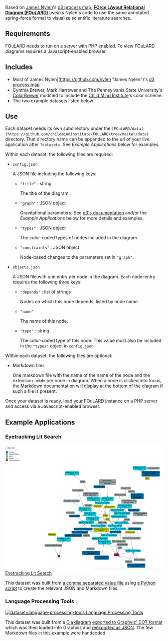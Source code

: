 Based on [James Nylen](https://github.com/nylen "James Nylen")'s [d3 process map](https://github.com/nylen/d3-process-map "d3_process_map"), **[FOrce LAyout Relational Diagram (FOuLARD)](https://github.com/childmindinstitute/FOuLARD)** tweaks Nylen's code to use the same annotated spring-force format to visualize scientific literature searches.

## Requirements
FOuLARD needs to run on a server with PHP enabled.
To view FOuLARD diagrams requires a Javascript-enabled browser.

## Includes
* Most of James Nylen](https://github.com/nylen "James Nylen")'s [d3 process map](https://github.com/nylen/d3-process-map "d3_process_map")
* Cynthia Brewer, Mark Harrower and The Pennsylvania State University's [ColorBrewer](http://colorbrewer2.org/?type=qualitative&scheme=Set3&n=12#type=qualitative&scheme=Set3&n=12) modified to include the [Child Mind Institute](https://childmind.org/)'s color scheme.
* The two example datasets listed below

## Use
Each dataset needs its own subdirectory under the `[FOuLARD/data](https://github.com/childmindinstitute/FOuLARD/tree/master/data)` directory. That directory name can be appended to the url of your live application after `?dataset=`. See *Example Applications* below for examples.

Within each dataset, the following files are required:
* `config.json`

  A JSON file including the following keys:
  * `"title"` : string
  
    The title of the diagram.
  * `"graph"` : JSON object
  
    Gravitational parameters. See [d3's documentation](https://github.com/d3/d3/blob/master/API.md#forces-d3-force) and/or the *Example Applications* below for more details and examples.
  * `"types"` : JSON object
  
    The color-coded types of nodes included in the diagram.
  * `"constraints"` : JSON object
  
    Node-based changes to the parameters set in `"graph"`.
* `objects.json`

  A JSON file with one entry per node in the diagram. Each node-entry requires the following three keys:
  * `"depends"` : list of strings
  
    Nodes on which this node depends, listed by node name.
  * `"name"`
  
    The name of this node.
    
  * `"type"` : string
  
    The color-coded type of this node. This value must also be included in the `"types"` object in `config.json`.
        
Within each dataset, the following files are optional:
* Markdown files

  One markdown file with the name of the name of the node and the extension `.mkdn` per node in diagram. When a node is clicked into focus, the Markdown documentation will display at the bottom of the diagram if such a file is present.
    
Once your dataset is ready, load your FOuLARD instance on a PHP server and access via a Javascript-enabled browser.

## Example Applications

### Eyetracking Lit Search
[![dataset=language-processing-tools](https://raw.githubusercontent.com/shnizzedy/FOuLARD/master/img/thumb-eyetracking-lit-search.png)
Eyetracking Lit Search](http://vasegurt.com/jon/cmi/nylen-d3-process-map/graph.php?dataset=eyetracking-lit-search "dataset=eyetracking-lit-search")

This dataset was built from [a comma separated value file](https://github.com/shnizzedy/nylen-d3-process-map/blob/master/data/eyetracking-lit-search/compilation.csv) using [a Python script](https://github.com/shnizzedy/nylen-d3-process-map/blob/master/data/eyetracking-lit-search/reformat_csv.py) to create the relevant JSON and Markdown files. 

### Language Processing Tools
[![dataset=language-processing-tools](https://raw.githubusercontent.com/shnizzedy/FOuLARD/master/img/thumb-language-processing-tools.png)
Language Processing Tools](http://vasegurt.com/jon/cmi/nylen-d3-process-map/graph.php?dataset=language-processing-tools "dataset=language-processing-tools")

This dataset was built from a [Dia diagram](https://github.com/shnizzedy/nylen-d3-process-map/blob/master/data/language-processing-tools/Language%20Processing%20Tools.dia) [exported to Graphviz' DOT format](https://github.com/shnizzedy/FOuLARD/blob/master/data/language-processing-tools/lpt.dot) which was then loaded into Graphviz and [reexported as JSON](https://github.com/shnizzedy/FOuLARD/blob/master/data/language-processing-tools/objects.json). The few Markdown files in this example were handcoded.
